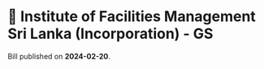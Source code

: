 # 📄  Institute of Facilities Management Sri Lanka (Incorporation) - GS

Bill published on **2024-02-20**.
